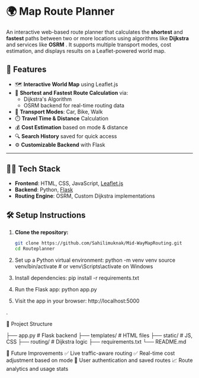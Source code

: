 # 🌍 Map Route Planner

An interactive web-based route planner that calculates the **shortest** and **fastest** paths 
between two or more locations using algorithms like **Dijkstra** and services like **OSRM** .
It supports multiple transport modes, cost estimation, and displays results on a Leaflet-powered world map.


## 🚀 Features

- 🗺️ **Interactive World Map** using Leaflet.js
- 📍 **Shortest and Fastest Route Calculation** via:
  - Dijkstra's Algorithm
  - OSRM backend for real-time routing data
- 🚗 **Transport Modes**: Car, Bike, Walk
- ⏱️ **Travel Time & Distance** Calculation
- 💰 **Cost Estimation** based on mode & distance
- 🔍 **Search History** saved for quick access
- ⚙️ **Customizable Backend** with Flask

---

## 🧑‍💻 Tech Stack

- **Frontend**: HTML, CSS, JavaScript, [Leaflet.js](https://leafletjs.com/)
- **Backend**: Python, [Flask](https://flask.palletsprojects.com/)
- **Routing Engine**: OSRM, Custom Dijkstra implementations



## 🛠️ Setup Instructions

1. **Clone the repository:**
   ```bash
   git clone https://github.com/Sahilimuknak/Mid-WayMapRouting.git
   cd Routeplanner
2. Set up a Python virtual environment:
     python -m venv venv
     source venv/bin/activate  # or venv\Scripts\activate on Windows

3. Install dependencies:
    pip install -r requirements.txt
   
5. Run the Flask app:
   python app.py
   
7. Visit the app in your browser:
    http://localhost:5000

.

📂 Project Structure

├── app.py                  # Flask backend
├── templates/              # HTML files
├── static/                 # JS, CSS
├── routing/                # Dijkstra  logic
├── requirements.txt
└── README.md

📖 Future Improvements
✅ Live traffic-aware routing
✅ Real-time cost adjustment based on mode
🔄 User authentication and saved routes
📈 Route analytics and usage stats


